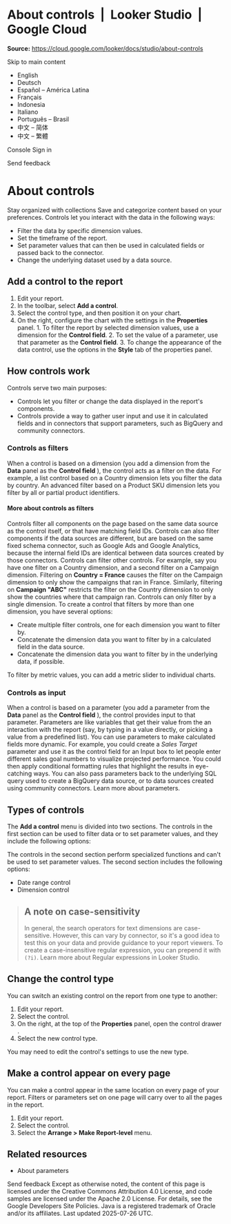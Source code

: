 # About controls  |  Looker Studio  |  Google Cloud

**Source:** https://cloud.google.com/looker/docs/studio/about-controls

Skip to main content 
  * English
  * Deutsch
  * Español – América Latina
  * Français
  * Indonesia
  * Italiano
  * Português – Brasil
  * 中文 – 简体
  * 中文 – 繁體

Console  Sign in




Send feedback 
#  About controls
Stay organized with collections  Save and categorize content based on your preferences. 
Controls let you interact with the data in the following ways:
  * Filter the data by specific dimension values.
  * Set the timeframe of the report.
  * Set parameter values that can then be used in calculated fields or passed back to the connector.
  * Change the underlying dataset used by a data source.


## Add a control to the report
  1. Edit your report.
  2. In the toolbar, select **Add a control**.
  3. Select the control type, and then position it on your chart.
  4. On the right, configure the chart with the settings in the **Properties** panel. 
    1. To filter the report by selected dimension values, use a dimension for the **Control field**.
    2. To set the value of a parameter, use that parameter as the **Control field**.
    3. To change the appearance of the data control, use the options in the **Style** tab of the properties panel.


## How controls work
Controls serve two main purposes:
  * Controls let you filter or change the data displayed in the report's components.
  * Controls provide a way to gather user input and use it in calculated fields and in connectors that support parameters, such as BigQuery and community connectors.


### Controls as filters
When a control is based on a dimension (you add a dimension from the **Data** panel as the **Control field** ), the control acts as a filter on the data.
For example, a list control based on a Country dimension lets you filter the data by country. An advanced filter based on a Product SKU dimension lets you filter by all or partial product identifiers.
#### More about controls as filters
Controls filter all components on the page based on the same data source as the control itself, or that have matching field IDs. Controls can also filter components if the data sources are different, but are based on the same fixed schema connector, such as Google Ads and Google Analytics, because the internal field IDs are identical between data sources created by those connectors.
Controls can filter other controls. For example, say you have one filter on a Country dimension, and a second filter on a Campaign dimension. Filtering on **Country = France** causes the filter on the Campaign dimension to only show the campaigns that ran in France. Similarly, filtering on **Campaign "ABC"** restricts the filter on the Country dimension to only show the countries where that campaign ran.
Controls can only filter by a single dimension. To create a control that filters by more than one dimension, you have several options:
  * Create multiple filter controls, one for each dimension you want to filter by.
  * Concatenate the dimension data you want to filter by in a calculated field in the data source.
  * Concatenate the dimension data you want to filter by in the underlying data, if possible.


To filter by metric values, you can add a metric slider to individual charts.
### Controls as input
When a control is based on a parameter (you add a parameter from the **Data** panel as the **Control field** ), the control provides input to that parameter. Parameters are like variables that get their value from the an interaction with the report (say, by typing in a value directly, or picking a value from a predefined list).
You can use parameters to make calculated fields more dynamic. For example, you could create a _Sales Target_ parameter and use it as the control field for an Input box to let people enter different sales goal numbers to visualize projected performance. You could then apply conditional formatting rules that highlight the results in eye-catching ways.
You can also pass parameters back to the underlying SQL query used to create a BigQuery data source, or to data sources created using community connectors.
Learn more about parameters.
## Types of controls
The **Add a control** menu is divided into two sections.
The controls in the first section can be used to filter data or to set parameter values, and they include the following options:


The controls in the second section perform specialized functions and can't be used to set parameter values. The second section includes the following options:
  * Date range control
  * Dimension control


> ## A note on case-sensitivity
> In general, the search operators for text dimensions are case-sensitive. However, this can vary by connector, so it's a good idea to test this on your data and provide guidance to your report viewers.
> To create a case-insensitive regular expression, you can prepend it with `(?i)`. Learn more about Regular expressions in Looker Studio.
## Change the control type
You can switch an existing control on the report from one type to another:
  1. Edit your report.
  2. Select the control.
  3. On the right, at the top of the **Properties** panel, open the control drawer .
  4. Select the new control type.


You may need to edit the control's settings to use the new type.
## Make a control appear on every page
You can make a control appear in the same location on every page of your report. Filters or parameters set on one page will carry over to all the pages in the report.
  1. Edit your report.
  2. Select the control.
  3. Select the **Arrange > Make Report-level** menu.


## Related resources
  * About parameters


Send feedback 
Except as otherwise noted, the content of this page is licensed under the Creative Commons Attribution 4.0 License, and code samples are licensed under the Apache 2.0 License. For details, see the Google Developers Site Policies. Java is a registered trademark of Oracle and/or its affiliates.
Last updated 2025-07-26 UTC.


